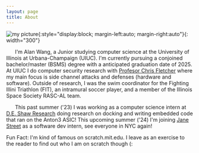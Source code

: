 ```yaml
---
layout: page
title: About
---
```


![my picture](/assets/images/my_picture.png){:style="display:block; margin-left:auto; margin-right:auto"}{: width="300"}

&nbsp;&nbsp;&nbsp;&nbsp;&nbsp;&nbsp;I'm Alan Wang, a Junior studying computer science at the University of Illinois at Urbana-Champaign (UIUC). I'm currently pursuing a conjoined bachelor/master (BSMS) degree with a anticipated graduation date of 2025. At UIUC I do computer security research with [Profesor Chris Fletcher](https://cwfletcher.github.io/) where my main focus is side channel attacks and defenses (hardware and software). Outside of research, I was the swim coordinator for the Fighting Illini Triathlon (FIT), an intramural soccer player, and a member of the Illinois Space Society RASC-AL team.  

&nbsp;&nbsp;&nbsp;&nbsp;&nbsp;&nbsp;This past summer ('23) I was working as a computer science intern at [D.E. Shaw Research](https://www.deshawresearch.com/) doing research on docking and writing embedded code that ran on the Anton3 ASIC! This upcoming summer ('24) I'm joining [Jane Street](https://www.janestreet.com/) as a software dev intern, see everyone in NYC again! 

<p class="message">
  Fun Fact: I'm kind of famous on scratch.mit.edu. I leave as an exercise to the reader to find out who I am on scratch though (:
</p>
